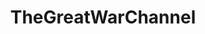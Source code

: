 ---
title: TheGreatWarChannel
crosslinks:
- AskHistorians
- HistoryOfAustria
- ColorizedHistory
- PORTUGALCARALHO
- movies
- autotldr
- wwi
- Suomi
- funny
- vexillology
- vexilology
- TopMindsOfReddit
- europe
- HistoryPorn
- censorship
- dndhistory
- ImaginaryWarships
- videos
- MapPorn
- justgirlythings
---